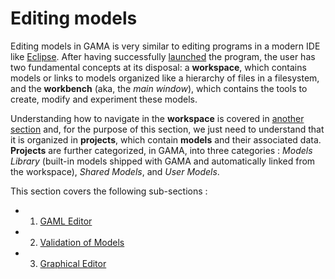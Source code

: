 
# Editing models



Editing models in GAMA is very similar to editing programs in a modern IDE like [Eclipse](http://www.eclipse.rog). After having successfully [launched](G__Launching) the program, the user has two fundamental concepts at its disposal: a **workspace**, which contains models or links to models organized like a hierarchy of files in a filesystem, and the **workbench** (aka, the _main window_), which contains the tools to create, modify and experiment these models.

Understanding how to navigate in the **workspace** is covered in [another section](G__NavigatingWorkspace) and, for the purpose of this section, we just need to understand that it is organized in **projects**, which contain **models** and their associated data. **Projects** are further categorized, in GAMA, into three categories : _Models Library_ (built-in models shipped with GAMA and automatically linked from the workspace), _Shared Models_, and _User Models_.

This section covers the following sub-sections :

  * 1. [GAML Editor](G__GamlEditor)
  * 2. [Validation of Models](G__ValidationOfModels)
  * 3. [Graphical Editor](G__GraphicalEditor)
